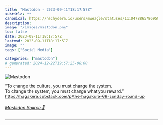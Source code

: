 ```yaml
---
title: "Mastodon - 2023-09-11T18:17:57Z"
subtitle: ""
canonical: https://hachyderm.io/users/mweagle/statuses/111047886578695938
description:
image: "/images/mastodon.png"
toc: false
date: 2023-09-11T18:17:57Z
lastmod: 2023-09-11T18:17:57Z
image: ""
tags: ["Social Media"]

categories: ["mastodon"]
# generated: 2024-12-22T19:57:25-08:00
---
```

![Mastodon](/images/mastodon.png)

<p>“To change the culture, you must change the system.<br />To change the system, you must change what you reward.”<br /><a href="https://hagakure.substack.com/p/the-hagakure-69-sunday-round-up" target="_blank" rel="nofollow noopener noreferrer" translate="no"><span class="invisible">https://</span><span class="ellipsis">hagakure.substack.com/p/the-ha</span><span class="invisible">gakure-69-sunday-round-up</span></a></p>


###### [Mastodon Source 🐘](https://hachyderm.io/@mweagle/111047886578695938)

___
